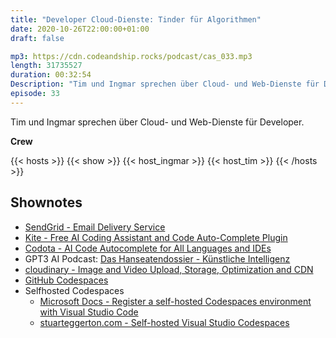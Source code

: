 ```yaml
---
title: "Developer Cloud-Dienste: Tinder für Algorithmen"
date: 2020-10-26T22:00:00+01:00
draft: false

mp3: https://cdn.codeandship.rocks/podcast/cas_033.mp3
length: 31735527
duration: 00:32:54
Description: "Tim und Ingmar sprechen über Cloud- und Web-Dienste für Developer."
episode: 33
---
```


Tim und Ingmar sprechen über Cloud- und Web-Dienste für Developer.

**Crew**

{{< hosts >}}
    {{< show >}}
    {{< host_ingmar >}}
    {{< host_tim >}}
{{< /hosts >}}

## Shownotes

- [SendGrid - Email Delivery Service](https://sendgrid.com/)
- [Kite - Free AI Coding Assistant and Code Auto-Complete Plugin](https://www.kite.com/)
- [Codota - AI Code Autocomplete for All Languages and IDEs](https://www.codota.com/)
- GPT3 AI Podcast: [Das Hanseatendossier - Künstliche Intelligenz](https://hanseatendossier.xyz/podcast/5/)
- [cloudinary - Image and Video Upload, Storage, Optimization and CDN](https://cloudinary.com/)
- [GitHub Codespaces](https://github.com/features/codespaces)
- Selfhosted Codespaces
    - [Microsoft Docs - Register a self-hosted Codespaces environment with Visual Studio Code](https://docs.microsoft.com/en-us/visualstudio/codespaces/how-to/self-hosting-vscode)
    - [stuarteggerton.com - Self-hosted Visual Studio Codespaces](https://stuarteggerton.com/2020-05-09-2020-05-02-visual-studio-codespaces-self-hosted-md/)
    